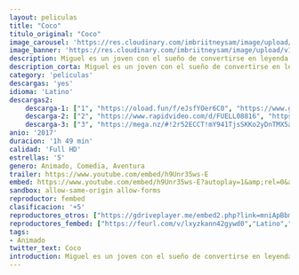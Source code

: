 ```yaml
---
layout: peliculas
title: "Coco"
titulo_original: "Coco"
image_carousel: 'https://res.cloudinary.com/imbriitneysam/image/upload/v1543625737/coco-poster-min.jpg'
image_banner: 'https://res.cloudinary.com/imbriitneysam/image/upload/v1543625739/coco-banner-min.jpg'
description: Miguel es un joven con el sueño de convertirse en leyenda de la música a pesar de la prohibición de su familia. Su pasión le llevará a adentrarse en la Tierra de los Muertos para conocer su verdadero legado familiar.
description_corta: Miguel es un joven con el sueño de convertirse en leyenda de la música a pesar de la prohibición de su familia. Su pasión le llevará a adentrarse en la Tierra de los Muertos para conocer su verdadero legado familiar.
category: 'peliculas'
descargas: 'yes'
idioma: 'Latino'
descargas2:
    descarga-1: ["1", "https://oload.fun/f/eJsfYOer6C0", "https://www.google.com/s2/favicons?domain=openload.co","OpenLoad","https://res.cloudinary.com/imbriitneysam/image/upload/v1541473684/mexico.png", "Latino", "Full HD"]
    descarga-2: ["2", "https://www.rapidvideo.com/d/FUELL08816", "https://www.google.com/s2/favicons?domain=www.rapidvideo.com","RapidVideo","https://res.cloudinary.com/imbriitneysam/image/upload/v1541473684/mexico.png", "Latino", "Full HD"]
    descarga-3: ["3", "https://mega.nz/#!2r52ECCT!mY941TjsSKKo2yDnTMX5aHO9NFVkJVT23whWyYDi-00", "https://www.google.com/s2/favicons?domain=mega.nz","Mega","https://res.cloudinary.com/imbriitneysam/image/upload/v1541473684/mexico.png", "Latino", "Full HD"]
anio: '2017'
duracion: '1h 49 min'
calidad: 'Full HD'
estrellas: '5'
genero: Animado, Comedia, Aventura
trailer: https://www.youtube.com/embed/h9Unr35ws-E
embed: https://www.youtube.com/embed/h9Unr35ws-E?autoplay=1&amp;rel=0&amp;hd=1&border=0&wmode=opaque&enablejsapi=1&modestbranding=1&controls=1&showinfo=0
sandbox: allow-same-origin allow-forms
reproductor: fembed
clasificacion: '+5'
reproductores_otros: ["https://gdriveplayer.me/embed2.php?link=mniApBbmGimnANDrkWgpyA%252B2bVGHT7XBgEWkH2KsglZ%252Fk8MnJpwGignJpCdq1qdnoOICuPVVb9YHnHAEazRVFUA1FK29fy77kdKI0gcK%252BiK%252FP5MXHq0Bhy8fL6QB2OrNph4VzIDbWlATE1T51jEz429mQeiO9gqlxjoDTG%252BSCOwgLXWvnfPETE6qeNuQ2DXgRzsiiJ48KK93XS3TUbLdZe","Latino","https://player.premiumstream.live/player.php?id=NDE4MQ&sub=","Latino","https://movcloud.net/embed/vh-oXTN0yZgA","Latino","https://mstream.press/pr3cekwj6jqr","Latino","https://mstream.press/2vscs9jr877n","Latino","https://api.cuevana3.io/stream/index.php?file=ek5lbm9xYWNrS0xYMTZLa2xNbkdvY3ZTb3BtZng4TGp6ZFpobGFMUGtPTFJ5SnFUWU5MSzZkUFhZR1JwbTVha25KR1VvcVBWMGVMWWtaYWhvSkhFNlphV2EySm1rcGpmMk5scFlLRFNsUT09","Latino","https://www.zembed.to/public/dist/asteroid.html?id=54d4e287944ddd384c300c6cfeaf9931&title=Coco","Latino"]
reproductores_fembed: ["https://feurl.com/v/lxyzkann42gywd0","Latino","https://feurl.com/v/j7pjghdddjj-w7j","Latino","https://feurl.com/v/3q917p1z829","Latino"]
tags:
- Animado
twitter_text: Coco
introduction: Miguel es un joven con el sueño de convertirse en leyenda de la música a pesar de la prohibición de su familia. Su pasión le llevará a adentrarse en la Tierra de los Muertos para conocer su verdadero legado familiar.
---
```












